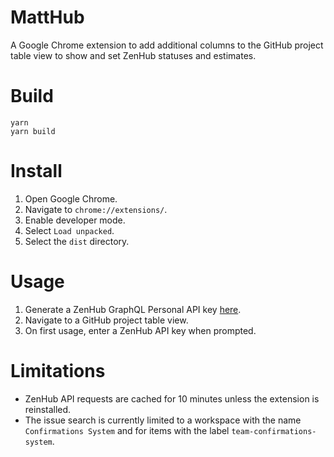 # MattHub

A Google Chrome extension to add additional columns to the GitHub project table view to show and set ZenHub statuses and estimates.

# Build

```
yarn
yarn build
```

# Install

1. Open Google Chrome.
2. Navigate to `chrome://extensions/`.
3. Enable developer mode.
4. Select `Load unpacked`.
5. Select the `dist` directory.

# Usage

1. Generate a ZenHub GraphQL Personal API key [here](https://app.zenhub.com/settings/tokens).
1. Navigate to a GitHub project table view.
2. On first usage, enter a ZenHub API key when prompted.

# Limitations

- ZenHub API requests are cached for 10 minutes unless the extension is reinstalled.
- The issue search is currently limited to a workspace with the name `Confirmations System` and for items with the label `team-confirmations-system`.